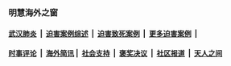 
### 明慧海外之窗

####  [武汉肺炎](indexes/365.md?t=05031300) &nbsp;|&nbsp;  [迫害案例综述](indexes/328.md?t=05031300) &nbsp;|&nbsp; [迫害致死案例](indexes/277.md?t=05031300)  &nbsp;|&nbsp; [更多迫害案例](indexes/81.md?t=05031300)  &nbsp;|&nbsp; 
####  [时事评论](indexes/19.md?t=05031300) &nbsp;|&nbsp; [海外简讯](indexes/245.md?t=05031300)&nbsp;|&nbsp;  [社会支持](indexes/140.md?t=05031300) &nbsp;|&nbsp; [褒奖决议](indexes/282.md?t=05031300) &nbsp;|&nbsp; [社区报道](indexes/91.md?t=05031300)  &nbsp;|&nbsp; [天人之间](indexes/78.md?t=05031300) 

